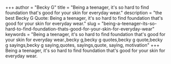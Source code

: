 +++
author = "Becky G"
title = "Being a teenager, it's so hard to find foundation that's good for your skin for everyday wear."
description = "the best Becky G Quote: Being a teenager, it's so hard to find foundation that's good for your skin for everyday wear."
slug = "being-a-teenager-its-so-hard-to-find-foundation-thats-good-for-your-skin-for-everyday-wear"
keywords = "Being a teenager, it's so hard to find foundation that's good for your skin for everyday wear.,becky g,becky g quotes,becky g quote,becky g sayings,becky g saying,quotes, sayings,quote, saying, motivation"
+++
Being a teenager, it's so hard to find foundation that's good for your skin for everyday wear.
